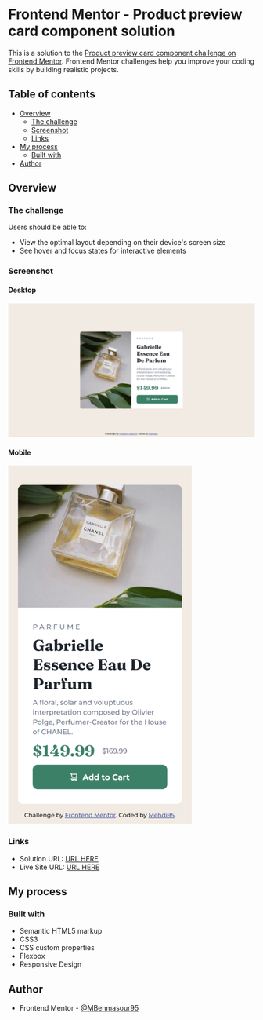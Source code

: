 # Frontend Mentor - Product preview card component solution

This is a solution to the [Product preview card component challenge on Frontend Mentor](https://www.frontendmentor.io/challenges/product-preview-card-component-GO7UmttRfa). Frontend Mentor challenges help you improve your coding skills by building realistic projects.

## Table of contents

- [Overview](#overview)
  - [The challenge](#the-challenge)
  - [Screenshot](#screenshot)
  - [Links](#links)
- [My process](#my-process)
  - [Built with](#built-with)
- [Author](#author)

## Overview

### The challenge

Users should be able to:

- View the optimal layout depending on their device's screen size
- See hover and focus states for interactive elements

### Screenshot

#### Desktop

![desktop](./screenshot/desktop.png)

#### Mobile

![mobile](./screenshot/mobile.png)

### Links

- Solution URL: [URL HERE](https://your-solution-url.com)
- Live Site URL: [URL HERE](https://mbenmasour95.github.io/Product-preview-card-component/)

## My process

### Built with

- Semantic HTML5 markup
- CSS3
- CSS custom properties
- Flexbox
- Responsive Design

## Author

- Frontend Mentor - [@MBenmasour95](https://www.frontendmentor.io/profile/MBenmasour95)
